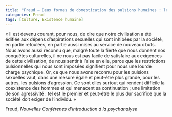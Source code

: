 ```yaml
---
title: "Freud – Deux formes de domestication des pulsions humaines : le refoulement et la sublimation"
categories: Freud
tags: [Culture, Existence humaine]
---
```


« Il est devenu courant, pour nous, de dire que notre civilisation a été édifiée aux dépens d’aspirations sexuelles qui sont inhibées par la société, en partie refoulées, en partie aussi mises au service de nouveaux buts. Nous avons aussi reconnu que, malgré toute la fierté que nous donnent nos conquêtes culturelles, il ne nous est pas facile de satisfaire aux exigences de cette civilisation, de nous sentir à l’aise en elle, parce que les restrictions pulsionnelles qui nous sont imposées signifient pour nous une lourde charge psychique. Or, ce que nous avons reconnu pour les pulsions sexuelles vaut, dans une mesure égale et peut-être plus grande, pour les autres, les pulsions d’agression. Ce sont elles surtout qui rendent difficile la coexistence des hommes et qui menacent sa continuation ; une limitation de son agressivité : tel est le premier et peut-être le plus dur sacrifice que la société doit exiger de l’individu. »

Freud, _Nouvelles Conférenes d'introduction à la psychanalyse_